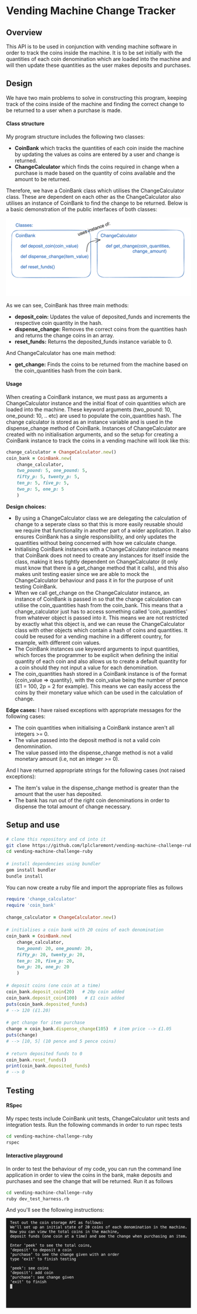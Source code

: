 # Vending Machine Change Tracker

## Overview
This API is to be used in conjunction with vending machine software in order to track the coins inside the machine. It is to be set initially with the quantities of each coin denomination which are loaded into the machine and will then update these quantities as the user makes deposits and purchases.

## Design
We have two main problems to solve in constructing this program, keeping track of the coins inside of the machine and finding the correct change to be returned to a user when a purchase is made.

#### Class structure
My program structure includes the following two classes:
 - **CoinBank** which tracks the quantities of each coin inside the machine by updating the values as coins are entered by a user and change is returned.
 - **ChangeCalculator** which finds the coins required in change when a purchase is made based on the quantity of coins available and the amount to be returned.

Therefore, we have a CoinBank class which utilises the ChangeCalculator class. These are dependent on each other as the ChangeCalculator also utilises an instance of CoinBank to find the change to be returned. Below is a basic demonstration of the public interfaces of both classes:

![Screenshot of initial class interface design](./images/class-interfaces.png)

As we can see, CoinBank has three main methods:
- **deposit_coin:** Updates the value of deposited_funds and increments the respective coin quantity in the hash.
- **dispense_change:** Removes the correct coins from the quantities hash and returns the change coins in an array.
- **reset_funds:** Returns the deposited_funds instance variable to 0.

And ChangeCalculator has one main method:
- **get_change:** Finds the coins to be returned from the machine based on the coin_quantities hash from the coin bank.

#### Usage
When creating a CoinBank instance, we must pass as arguments a ChangeCalculator instance and the initial float of coin quantities which are loaded into the machine. These keyword arguments (two_pound: 10, one_pound: 10, .. etc) are used to populate the coin_quantities hash. The change calculator is stored as an instance variable and is used in the dispense_change method of CoinBank.
Instances of ChangeCalculator are created with no initialisation arguments, and so the setup for creating a CoinBank instance to track the coins in a vending machine will look like this:
```ruby
change_calculator = ChangeCalculator.new()
coin_bank = CoinBank.new(
    change_calculator,
    two_pound: 5, one_pound: 5,
    fifty_p: 5, twenty_p: 5,
    ten_p: 5, five_p: 5,
    two_p: 5, one_p: 5
    )
```

**Design choices:**
- By using a ChangeCalculator class we are delegating the calculation of change to a seperate class so that this is more easily reusable should we require that functionality in another part of a wider application. It also ensures CoinBank has a single responsibility, and only updates the quantities without being concerned with how we calculate change.
- Initialising CoinBank instances with a ChangeCalculator instance means that CoinBank does not need to create any instances for itself inside the class, making it less tightly dependent on ChangeCalculator (it only must know that there is a get_change method that it calls), and this also makes unit testing easier since we are able to mock the ChangeCalculator behaviour and pass it in for the purpose of unit testing CoinBank.
- When we call get_change on the ChangeCalculator instance, an instance of CoinBank is passed in so that the change calculation can utilise the coin_quantities hash from the coin_bank. This means that a change_calculator just has to access something called 'coin_quantities' from whatever object is passed into it. This means we are not restricted by exactly what this object is, and we can reuse the ChangeCalculator class with other objects which contain a hash of coins and quantities. It could be reused for a vending machine in a different country, for example, with different coin values.
- The CoinBank instances use keyword arguments to input quantities, which forces the programmer to be explicit when defining the initial quantity of each coin and also allows us to create a default quantity for a coin should they not input a value for each denomination.
- The coin_quantities hash stored in a CoinBank instance is of the format {coin_value => quantity}, with the coin_value being the number of pence (£1 = 100, 2p = 2 for example). This means we can easily access the coins by their monetary value which can be used in the calculation of change.

**Edge cases:**
I have raised exceptions with appropriate messages for the following cases:

- The coin quantities when initialising a CoinBank instance aren't all integers >= 0.
- The value passed into the deposit method is not a valid coin denomnination.
- The value passed into the dispense_change method is not a valid monetary amount (i.e, not an integer >= 0).

And I have returned appropriate strings for the following cases (not raised exceptions):
- The item's value in the dispense_change method is greater than the amount that the user has deposited.
- The bank has run out of the right coin denominations in order to dispense the total amount of change necessary.

## Setup and use
```bash
# clone this repository and cd into it
git clone https://github.com/lplclaremont/vending-machine-challenge-ruby
cd vending-machine-challenge-ruby

# install dependencies using bundler
gem install bundler
bundle install
```

You can now create a ruby file and import the appropriate files as follows
```ruby
require 'change_calculator'
require 'coin_bank'

change_calculator = ChangeCalculator.new()

# initialises a coin bank with 20 coins of each denomination
coin_bank = CoinBank.new(
    change_calculator,
    two_pound: 20, one_pound: 20,
    fifty_p: 20, twenty_p: 20,
    ten_p: 20, five_p: 20,
    two_p: 20, one_p: 20
    )

# deposit coins (one coin at a time)
coin_bank.deposit_coin(20)   # 20p coin added
coin_bank.deposit_coin(100)   # £1 coin added
puts(coin_bank.deposited_funds)
# --> 120 (£1.20)

# get change for item purchase
change = coin_bank.dispense_change(105)  # item price --> £1.05
puts(change)
# --> [10, 5] (10 pence and 5 pence coins)

# return deposited funds to 0
coin_bank.reset_funds()
print(coin_bank.deposited_funds)
# --> 0
```

## Testing
#### RSpec
My rspec tests include CoinBank unit tests, ChangeCalculator unit tests and integration tests.
Run the following commands in order to run rspec tests
```bash
cd vending-machine-challenge-ruby
rspec
```

#### Interactive playground
In order to test the behaviour of my code, you can run the command line application in order to view the coins in the bank, make deposits and purchases and see the change that will be returned. Run it as follows
```bash
cd vending-machine-challenge-ruby
ruby dev_test_harness.rb
```
And you'll see the following instructions:

![Screenshot of developer test harness](./images/test-harness-screenshot.png)
